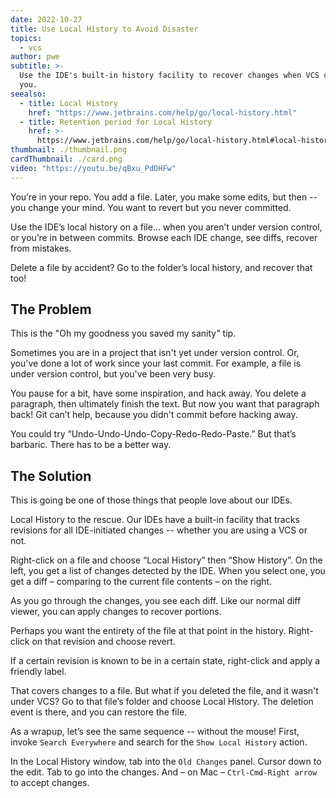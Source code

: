```yaml
---
date: 2022-10-27
title: Use Local History to Avoid Disaster
topics:
  - vcs
author: pwe
subtitle: >-
  Use the IDE's built-in history facility to recover changes when VCS can't help
  you.
seealso:
  - title: Local History
    href: "https://www.jetbrains.com/help/go/local-history.html"
  - title: Retention period for Local History
    href: >-
      https://www.jetbrains.com/help/go/local-history.html#local-history-retention
thumbnail: ./thumbnail.png
cardThumbnail: ./card.png
video: "https://youtu.be/qBxu_PdDHFw"
---
```


You’re in your repo. You add a file.
Later, you make some edits, but then -- you change your mind.
You want to revert but you never committed.

Use the IDE’s local history on a file… when you aren’t under version control, or you’re in between commits.
Browse each IDE change, see diffs, recover from mistakes.

Delete a file by accident?
Go to the folder’s local history, and recover that too!

## The Problem

This is the "Oh my goodness you saved my sanity" tip.

Sometimes you are in a project that isn't yet under version control.
Or, you've done a lot of work since your last commit.
For example, a file is under version control, but you've been very busy.

You pause for a bit, have some inspiration, and hack away.
You delete a paragraph, then ultimately finish the text.
But now you want that paragraph back!
Git can’t help, because you didn't commit before hacking away.

You could try “Undo-Undo-Undo-Copy-Redo-Redo-Paste.”
But that’s barbaric.
There has to be a better way.

## The Solution

This is going be one of those things that people love about our IDEs.

Local History to the rescue.
Our IDEs have a built-in facility that tracks revisions for all IDE-initiated changes -- whether you are using a VCS or not.

Right-click on a file and choose “Local History” then “Show History”.
On the left, you get a list of changes detected by the IDE.
When you select one, you get a diff – comparing to the current file contents – on the right.

As you go through the changes, you see each diff.
Like our normal diff viewer, you can apply changes to recover portions.

Perhaps you want the entirety of the file at that point in the history.
Right-click on that revision and choose revert.

If a certain revision is known to be in a certain state, right-click and apply a friendly label.

That covers changes to a file.
But what if you deleted the file, and it wasn't under VCS?
Go to that file’s folder and choose Local History.
The deletion event is there, and you can restore the file.

As a wrapup, let’s see the same sequence -- without the mouse!
First, invoke `Search Everywhere` and search for the `Show Local History` action.

In the Local History window, tab into the `Old Changes` panel.
Cursor down to the edit.
Tab to go into the changes. And – on Mac – `Ctrl-Cmd-Right arrow` to accept changes.
